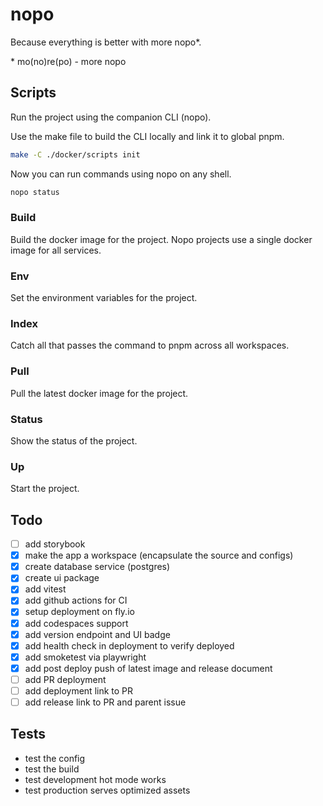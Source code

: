 # nopo

Because everything is better with more nopo\*.

\* mo(no)re(po) - more nopo

## Scripts

Run the project using the companion CLI (nopo).

Use the make file to build the CLI locally and link it to global pnpm.

```bash
make -C ./docker/scripts init
```

Now you can run commands using nopo on any shell.

```bash
nopo status
```

### Build

Build the docker image for the project. Nopo projects
use a single docker image for all services.

### Env

Set the environment variables for the project.

### Index

Catch all that passes the command to pnpm across all workspaces.

### Pull

Pull the latest docker image for the project.

### Status

Show the status of the project.

### Up

Start the project.

## Todo

- [ ] add storybook
- [X] make the app a workspace (encapsulate the source and configs)
- [X] create database service (postgres)
- [X] create ui package
- [X] add vitest
- [X] add github actions for CI
- [X] setup deployment on fly.io
- [X] add codespaces support
- [X] add version endpoint and UI badge
- [X] add health check in deployment to verify deployed
- [X] add smoketest via playwright
- [X] add post deploy push of latest image and release document
- [ ] add PR deployment
- [ ] add deployment link to PR
- [ ] add release link to PR and parent issue

## Tests

- test the config
- test the build
- test development hot mode works
- test production serves optimized assets
